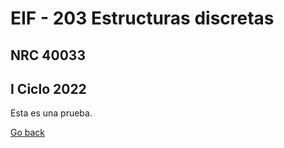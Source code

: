 # EIF - 203 Estructuras discretas

## NRC 40033

## I Ciclo 2022

Esta es una prueba.


[Go back](./)